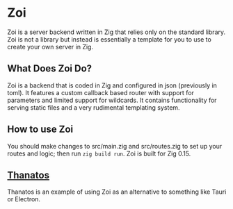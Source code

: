 # Zoi
Zoi is a server backend written in Zig that relies only on the standard library. Zoi is not a library but instead is essentially a template for you to use to create your own server in Zig. 


## What Does Zoi Do?
Zoi is a backend that is coded in Zig and configured in json (previously in toml). It features a custom callback based router with support for parameters and limited support for wildcards.
It contains functionality for serving static files and a very rudimental templating system. 

## How to use Zoi
You should make changes to src/main.zig and src/routes.zig to set up your routes and logic; then run `zig build run`. Zoi is built for Zig 0.15. 

## [Thanatos](https://github.com/AndrewGossage/Thanatos)
Thanatos is an example of using Zoi as an alternative to something like Tauri or Electron.
